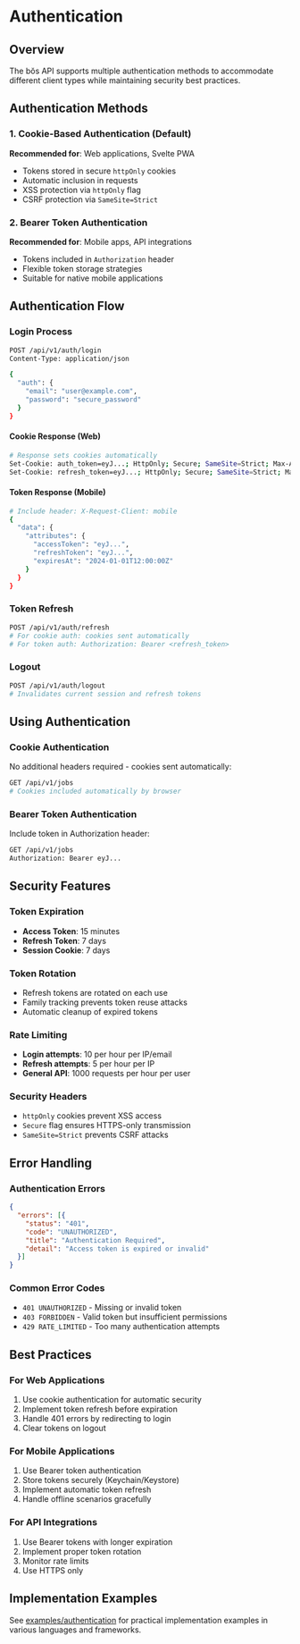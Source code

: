 # Authentication

## Overview

The bŏs API supports multiple authentication methods to accommodate different client types while maintaining security best practices.

## Authentication Methods

### 1. Cookie-Based Authentication (Default)
**Recommended for**: Web applications, Svelte PWA

- Tokens stored in secure `httpOnly` cookies
- Automatic inclusion in requests
- XSS protection via `httpOnly` flag
- CSRF protection via `SameSite=Strict`

### 2. Bearer Token Authentication
**Recommended for**: Mobile apps, API integrations

- Tokens included in `Authorization` header
- Flexible token storage strategies
- Suitable for native mobile applications

## Authentication Flow

### Login Process

```bash
POST /api/v1/auth/login
Content-Type: application/json

{
  "auth": {
    "email": "user@example.com",
    "password": "secure_password"
  }
}
```

#### Cookie Response (Web)
```bash
# Response sets cookies automatically
Set-Cookie: auth_token=eyJ...; HttpOnly; Secure; SameSite=Strict; Max-Age=900
Set-Cookie: refresh_token=eyJ...; HttpOnly; Secure; SameSite=Strict; Max-Age=604800
```

#### Token Response (Mobile)
```bash
# Include header: X-Request-Client: mobile
{
  "data": {
    "attributes": {
      "accessToken": "eyJ...",
      "refreshToken": "eyJ...",
      "expiresAt": "2024-01-01T12:00:00Z"
    }
  }
}
```

### Token Refresh

```bash
POST /api/v1/auth/refresh
# For cookie auth: cookies sent automatically
# For token auth: Authorization: Bearer <refresh_token>
```

### Logout

```bash
POST /api/v1/auth/logout
# Invalidates current session and refresh tokens
```

## Using Authentication

### Cookie Authentication
No additional headers required - cookies sent automatically:

```bash
GET /api/v1/jobs
# Cookies included automatically by browser
```

### Bearer Token Authentication
Include token in Authorization header:

```bash
GET /api/v1/jobs
Authorization: Bearer eyJ...
```

## Security Features

### Token Expiration
- **Access Token**: 15 minutes
- **Refresh Token**: 7 days
- **Session Cookie**: 7 days

### Token Rotation
- Refresh tokens are rotated on each use
- Family tracking prevents token reuse attacks
- Automatic cleanup of expired tokens

### Rate Limiting
- **Login attempts**: 10 per hour per IP/email
- **Refresh attempts**: 5 per hour per IP
- **General API**: 1000 requests per hour per user

### Security Headers
- `httpOnly` cookies prevent XSS access
- `Secure` flag ensures HTTPS-only transmission
- `SameSite=Strict` prevents CSRF attacks

## Error Handling

### Authentication Errors

```json
{
  "errors": [{
    "status": "401",
    "code": "UNAUTHORIZED",
    "title": "Authentication Required",
    "detail": "Access token is expired or invalid"
  }]
}
```

### Common Error Codes
- `401 UNAUTHORIZED` - Missing or invalid token
- `403 FORBIDDEN` - Valid token but insufficient permissions
- `429 RATE_LIMITED` - Too many authentication attempts

## Best Practices

### For Web Applications
1. Use cookie authentication for automatic security
2. Implement token refresh before expiration
3. Handle 401 errors by redirecting to login
4. Clear tokens on logout

### For Mobile Applications
1. Use Bearer token authentication
2. Store tokens securely (Keychain/Keystore)
3. Implement automatic token refresh
4. Handle offline scenarios gracefully

### For API Integrations
1. Use Bearer tokens with longer expiration
2. Implement proper token rotation
3. Monitor rate limits
4. Use HTTPS only

## Implementation Examples

See [examples/authentication](../examples/authentication/) for practical implementation examples in various languages and frameworks.